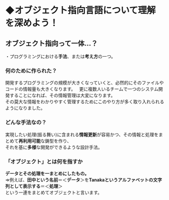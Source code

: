 # **◆オブジェクト指向言語**について理解を深めよう！
## オブジェクト指向って一体...？
・プログラミングにおける**手法**、または**考え方**の一つ。
### 何のために作られた？
開発するプログラミングの規模が大きくなっていくと、必然的にそのファイルやコードの情報量も大きくなります。  
更に複数人いるチームで一つのシステム開発することになれば、その情報管理は大変になります。  
その莫大な情報をわかりやすく管理するためにこのやり方が多く取り入れられるようになりました。
### どんな手法なの？
実現したい処理(振る舞い)に含まれる**情報更新**が容易かつ、その情報と処理をまとめて**再利用可能**な鋳型を作り、    
それを基に**多様**な開発ができるような設計手法。
### 「オブジェクト」とは何を指すか
**データとその処理を一まとめにしたもの。**    
⇒例えば、**田中という名前**＝＜**データ**＞を**Tanakaというアルファベットの文字列として表示する**＝＜**処理**＞    
という一連をまとめてオブジェクトと言います。 
